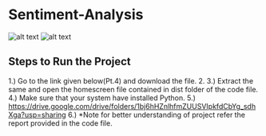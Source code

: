 # Sentiment-Analysis
![alt text](https://github.com/abdabdullah/Sentiment2/blob/main/Screenshot%20(17).png)
![alt text](https://github.com/abdabdullah/Sentiment2/blob/main/Screenshot%20(16).png)
## Steps to Run the Project 
1.) Go to the link given below(Pt.4) and download the file.
2.
3.) Extract the same and open the homescreen file contained in dist folder of the code file.
4.) Make sure that your system have installed Python.
5.) https://drive.google.com/drive/folders/1bj6hHZnlhfmZUUSVIpkfdCbYg_sdhXga?usp=sharing
6.) *Note for better understanding of project refer the report provided in the code file.
